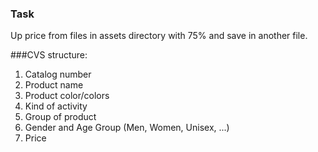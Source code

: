 ### Task
Up price from files in assets directory with 75% and save in another file.

###CVS structure:
 1. Catalog number
 2. Product name
 3. Product color/colors
 4. Kind of activity
 5. Group of product
 6. Gender and Age Group (Men, Women, Unisex, ...)
 7. Price